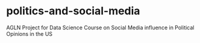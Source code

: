 # politics-and-social-media
AGLN Project for Data Science Course on Social Media influence in Political Opinions in the US
